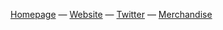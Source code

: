 [Homepage](https://github.com/ohmyzsh/ohmyzsh)
— [Website](https://ohmyz.sh)
— [Twitter](https://twitter.com/ohmyzsh)
— [Merchandise](https://shop.planetargon.com/collections/oh-my-zsh?utm_source=github)